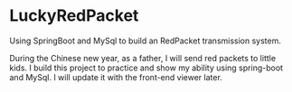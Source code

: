 # LuckyRedPacket
Using SpringBoot and MySql to build an RedPacket transmission system. 
 
During the Chinese new year, as a father, I will send red packets to little kids. I build this project to practice and show my ability using spring-boot and MySql. I will update it with the front-end viewer later.
